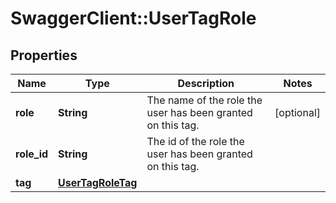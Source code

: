 # SwaggerClient::UserTagRole

## Properties
Name | Type | Description | Notes
------------ | ------------- | ------------- | -------------
**role** | **String** | The name of the role the user has been granted on this tag. | [optional] 
**role_id** | **String** | The id of the role the user has been granted on this tag. | 
**tag** | [**UserTagRoleTag**](UserTagRoleTag.md) |  | 


